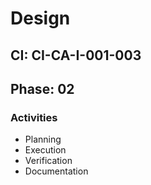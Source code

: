 # Design

## CI: CI-CA-I-001-003
## Phase: 02

### Activities
- Planning
- Execution
- Verification
- Documentation
